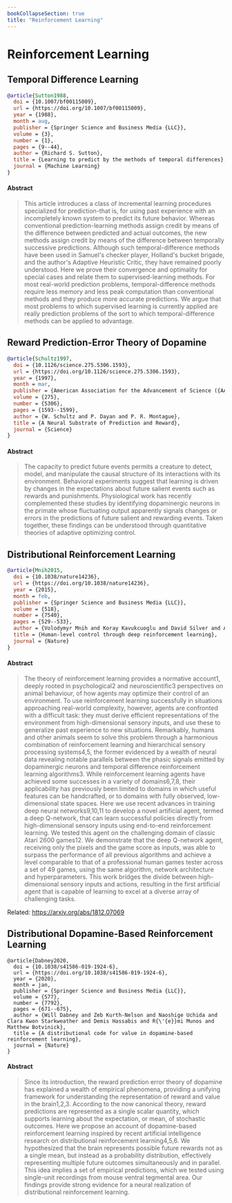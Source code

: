 ```yaml
---
bookCollapseSection: true
title: "Reinforcement Learning"
---
```


# Reinforcement Learning

## Temporal Difference Learning

```bibtex
@article{Sutton1988,
  doi = {10.1007/bf00115009},
  url = {https://doi.org/10.1007/bf00115009},
  year = {1988},
  month = aug,
  publisher = {Springer Science and Business Media {LLC}},
  volume = {3},
  number = {1},
  pages = {9--44},
  author = {Richard S. Sutton},
  title = {Learning to predict by the methods of temporal differences},
  journal = {Machine Learning}
}
```

#### Abstract

> This article introduces a class of incremental learning procedures specialized for prediction-that is, for using past experience with an incompletely known system to predict its future behavior. Whereas conventional prediction-learning methods assign credit by means of the difference between predicted and actual outcomes, the new methods assign credit by means of the difference between temporally successive predictions. Although such temporal-difference methods have been used in Samuel's checker player, Holland's bucket brigade, and the author's Adaptive Heuristic Critic, they have remained poorly understood. Here we prove their convergence and optimality for special cases and relate them to supervised-learning methods. For most real-world prediction problems, temporal-difference methods require less memory and less peak computation than conventional methods and they produce more accurate predictions. We argue that most problems to which supervised learning is currently applied are really prediction problems of the sort to which temporal-difference methods can be applied to advantage.

## Reward Prediction-Error Theory of Dopamine

```bibtex
@article{Schultz1997,
  doi = {10.1126/science.275.5306.1593},
  url = {https://doi.org/10.1126/science.275.5306.1593},
  year = {1997},
  month = mar,
  publisher = {American Association for the Advancement of Science ({AAAS})},
  volume = {275},
  number = {5306},
  pages = {1593--1599},
  author = {W. Schultz and P. Dayan and P. R. Montague},
  title = {A Neural Substrate of Prediction and Reward},
  journal = {Science}
}
```

#### Abstract

> The capacity to predict future events permits a creature to detect, model, and manipulate the causal structure of its interactions with its environment. Behavioral experiments suggest that learning is driven by changes in the expectations about future salient events such as rewards and punishments. Physiological work has recently complemented these studies by identifying dopaminergic neurons in the primate whose fluctuating output apparently signals changes or errors in the predictions of future salient and rewarding events. Taken together, these findings can be understood through quantitative theories of adaptive optimizing control.

## Distributional Reinforcement Learning

```bibtex
@article{Mnih2015,
  doi = {10.1038/nature14236},
  url = {https://doi.org/10.1038/nature14236},
  year = {2015},
  month = feb,
  publisher = {Springer Science and Business Media {LLC}},
  volume = {518},
  number = {7540},
  pages = {529--533},
  author = {Volodymyr Mnih and Koray Kavukcuoglu and David Silver and Andrei A. Rusu and Joel Veness and Marc G. Bellemare and Alex Graves and Martin Riedmiller and Andreas K. Fidjeland and Georg Ostrovski and Stig Petersen and Charles Beattie and Amir Sadik and Ioannis Antonoglou and Helen King and Dharshan Kumaran and Daan Wierstra and Shane Legg and Demis Hassabis},
  title = {Human-level control through deep reinforcement learning},
  journal = {Nature}
}
```

#### Abstract

> The theory of reinforcement learning provides a normative account1, deeply rooted in psychological2 and neuroscientific3 perspectives on animal behaviour, of how agents may optimize their control of an environment. To use reinforcement learning successfully in situations approaching real-world complexity, however, agents are confronted with a difficult task: they must derive efficient representations of the environment from high-dimensional sensory inputs, and use these to generalize past experience to new situations. Remarkably, humans and other animals seem to solve this problem through a harmonious combination of reinforcement learning and hierarchical sensory processing systems4,5, the former evidenced by a wealth of neural data revealing notable parallels between the phasic signals emitted by dopaminergic neurons and temporal difference reinforcement learning algorithms3. While reinforcement learning agents have achieved some successes in a variety of domains6,7,8, their applicability has previously been limited to domains in which useful features can be handcrafted, or to domains with fully observed, low-dimensional state spaces. Here we use recent advances in training deep neural networks9,10,11 to develop a novel artificial agent, termed a deep Q-network, that can learn successful policies directly from high-dimensional sensory inputs using end-to-end reinforcement learning. We tested this agent on the challenging domain of classic Atari 2600 games12. We demonstrate that the deep Q-network agent, receiving only the pixels and the game score as inputs, was able to surpass the performance of all previous algorithms and achieve a level comparable to that of a professional human games tester across a set of 49 games, using the same algorithm, network architecture and hyperparameters. This work bridges the divide between high-dimensional sensory inputs and actions, resulting in the first artificial agent that is capable of learning to excel at a diverse array of challenging tasks.

Related: https://arxiv.org/abs/1812.07069

## Distributional Dopamine-Based Reinforcement Learning

```
@article{Dabney2020,
  doi = {10.1038/s41586-019-1924-6},
  url = {https://doi.org/10.1038/s41586-019-1924-6},
  year = {2020},
  month = jan,
  publisher = {Springer Science and Business Media {LLC}},
  volume = {577},
  number = {7792},
  pages = {671--675},
  author = {Will Dabney and Zeb Kurth-Nelson and Naoshige Uchida and Clara Kwon Starkweather and Demis Hassabis and R{\'{e}}mi Munos and Matthew Botvinick},
  title = {A distributional code for value in dopamine-based reinforcement learning},
  journal = {Nature}
}
```

#### Abstract

> Since its introduction, the reward prediction error theory of dopamine has explained a wealth of empirical phenomena, providing a unifying framework for understanding the representation of reward and value in the brain1,2,3. According to the now canonical theory, reward predictions are represented as a single scalar quantity, which supports learning about the expectation, or mean, of stochastic outcomes. Here we propose an account of dopamine-based reinforcement learning inspired by recent artificial intelligence research on distributional reinforcement learning4,5,6. We hypothesized that the brain represents possible future rewards not as a single mean, but instead as a probability distribution, effectively representing multiple future outcomes simultaneously and in parallel. This idea implies a set of empirical predictions, which we tested using single-unit recordings from mouse ventral tegmental area. Our findings provide strong evidence for a neural realization of distributional reinforcement learning.
